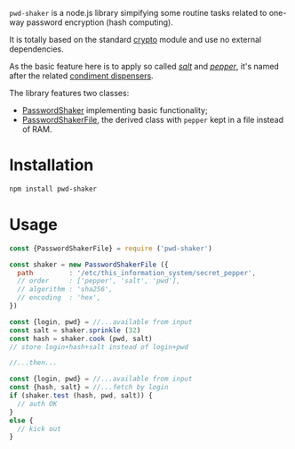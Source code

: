 `pwd-shaker` is a node.js library simpifying some routine tasks related to one-way password encryption (hash computing).

It is totally based on the standard [crypto](https://nodejs.org/api/crypto.html) module and use no external dependencies.

As the basic feature here is to apply so called [_salt_](https://en.wikipedia.org/wiki/Salt_(cryptography)) and [_pepper_](https://en.wikipedia.org/wiki/Pepper_(cryptography)), it's named after the related [condiment dispensers](https://en.wikipedia.org/wiki/Salt_and_pepper_shakers).

The library features two classes:
* [PasswordShaker](https://github.com/do-/node-pwd-shaker/wiki/PasswordShaker) implementing basic functionality;
* [PasswordShakerFile](https://github.com/do-/node-pwd-shaker/wiki/PasswordShakerFile), the derived class with `pepper` kept in a file instead of RAM.

# Installation
```sh
npm install pwd-shaker
```
# Usage
```js
const {PasswordShakerFile} = require ('pwd-shaker')

const shaker = new PasswordShakerFile ({
  path         : '/etc/this_information_system/secret_pepper',
  // order     : ['pepper', 'salt', 'pwd'],
  // algorithm : 'sha256',
  // encoding  : 'hex',
})

const {login, pwd} = //...available from input
const salt = shaker.sprinkle (32)
const hash = shaker.cook (pwd, salt)
// store login+hash+salt instead of login+pwd

//...then...

const {login, pwd} = //...available from input
const {hash, salt} = //...fetch by login
if (shaker.test (hash, pwd, salt)) {
  // auth OK
}
else {
  // kick out
}
```
